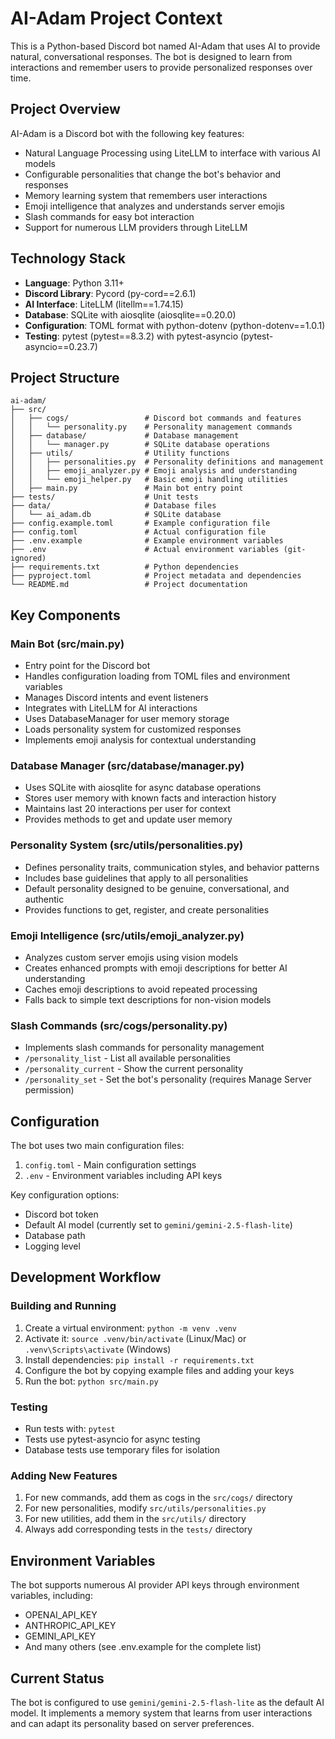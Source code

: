 # AI-Adam Project Context

This is a Python-based Discord bot named AI-Adam that uses AI to provide natural, conversational responses. The bot is designed to learn from interactions and remember users to provide personalized responses over time.

## Project Overview

AI-Adam is a Discord bot with the following key features:
- Natural Language Processing using LiteLLM to interface with various AI models
- Configurable personalities that change the bot's behavior and responses
- Memory learning system that remembers user interactions
- Emoji intelligence that analyzes and understands server emojis
- Slash commands for easy bot interaction
- Support for numerous LLM providers through LiteLLM

## Technology Stack

- **Language**: Python 3.11+
- **Discord Library**: Pycord (py-cord==2.6.1)
- **AI Interface**: LiteLLM (litellm==1.74.15)
- **Database**: SQLite with aiosqlite (aiosqlite==0.20.0)
- **Configuration**: TOML format with python-dotenv (python-dotenv==1.0.1)
- **Testing**: pytest (pytest==8.3.2) with pytest-asyncio (pytest-asyncio==0.23.7)

## Project Structure

```
ai-adam/
├── src/
│   ├── cogs/                 # Discord bot commands and features
│   │   └── personality.py    # Personality management commands
│   ├── database/             # Database management
│   │   └── manager.py        # SQLite database operations
│   ├── utils/                # Utility functions
│   │   ├── personalities.py  # Personality definitions and management
│   │   ├── emoji_analyzer.py # Emoji analysis and understanding
│   │   └── emoji_helper.py   # Basic emoji handling utilities
│   ├── main.py               # Main bot entry point
├── tests/                    # Unit tests
├── data/                     # Database files
│   └── ai_adam.db            # SQLite database
├── config.example.toml       # Example configuration file
├── config.toml               # Actual configuration file
├── .env.example              # Example environment variables
├── .env                      # Actual environment variables (git-ignored)
├── requirements.txt          # Python dependencies
├── pyproject.toml            # Project metadata and dependencies
└── README.md                 # Project documentation
```

## Key Components

### Main Bot (src/main.py)
- Entry point for the Discord bot
- Handles configuration loading from TOML files and environment variables
- Manages Discord intents and event listeners
- Integrates with LiteLLM for AI interactions
- Uses DatabaseManager for user memory storage
- Loads personality system for customized responses
- Implements emoji analysis for contextual understanding

### Database Manager (src/database/manager.py)
- Uses SQLite with aiosqlite for async database operations
- Stores user memory with known facts and interaction history
- Maintains last 20 interactions per user for context
- Provides methods to get and update user memory

### Personality System (src/utils/personalities.py)
- Defines personality traits, communication styles, and behavior patterns
- Includes base guidelines that apply to all personalities
- Default personality designed to be genuine, conversational, and authentic
- Provides functions to get, register, and create personalities

### Emoji Intelligence (src/utils/emoji_analyzer.py)
- Analyzes custom server emojis using vision models
- Creates enhanced prompts with emoji descriptions for better AI understanding
- Caches emoji descriptions to avoid repeated processing
- Falls back to simple text descriptions for non-vision models

### Slash Commands (src/cogs/personality.py)
- Implements slash commands for personality management
- `/personality_list` - List all available personalities
- `/personality_current` - Show the current personality
- `/personality_set` - Set the bot's personality (requires Manage Server permission)

## Configuration

The bot uses two main configuration files:
1. `config.toml` - Main configuration settings
2. `.env` - Environment variables including API keys

Key configuration options:
- Discord bot token
- Default AI model (currently set to `gemini/gemini-2.5-flash-lite`)
- Database path
- Logging level

## Development Workflow

### Building and Running
1. Create a virtual environment: `python -m venv .venv`
2. Activate it: `source .venv/bin/activate` (Linux/Mac) or `.venv\Scripts\activate` (Windows)
3. Install dependencies: `pip install -r requirements.txt`
4. Configure the bot by copying example files and adding your keys
5. Run the bot: `python src/main.py`

### Testing
- Run tests with: `pytest`
- Tests use pytest-asyncio for async testing
- Database tests use temporary files for isolation

### Adding New Features
1. For new commands, add them as cogs in the `src/cogs/` directory
2. For new personalities, modify `src/utils/personalities.py`
3. For new utilities, add them in the `src/utils/` directory
4. Always add corresponding tests in the `tests/` directory

## Environment Variables
The bot supports numerous AI provider API keys through environment variables, including:
- OPENAI_API_KEY
- ANTHROPIC_API_KEY
- GEMINI_API_KEY
- And many others (see .env.example for the complete list)

## Current Status
The bot is configured to use `gemini/gemini-2.5-flash-lite` as the default AI model. It implements a memory system that learns from user interactions and can adapt its personality based on server preferences.